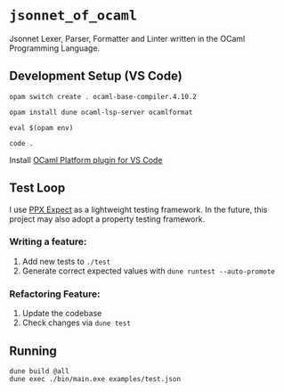 # `jsonnet_of_ocaml`
Jsonnet Lexer, Parser, Formatter and Linter written in the OCaml Programming Language.

## Development Setup (VS Code)
```
opam switch create . ocaml-base-compiler.4.10.2

opam install dune ocaml-lsp-server ocamlformat

eval $(opam env)

code .
```

Install [OCaml Platform plugin for VS Code](https://github.com/ocamllabs/vscode-ocaml-platform)

## Test Loop
I use [PPX Expect](https://github.com/janestreet/ppx_expect) as a lightweight testing framework.
In the future, this project may also adopt a property testing framework.

### Writing a feature:
1. Add new tests to `./test`
2. Generate correct expected values with `dune runtest --auto-promote`

### Refactoring Feature:
1. Update the codebase
2. Check changes via `dune test`


## Running

```
dune build @all
dune exec ./bin/main.exe examples/test.json
```
